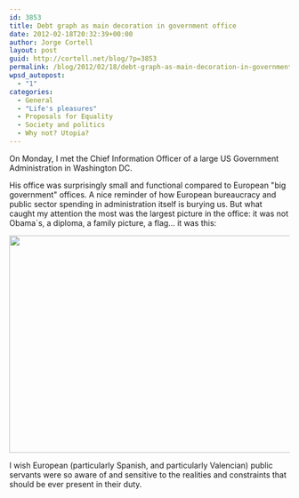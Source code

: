 ```yaml
---
id: 3853
title: Debt graph as main decoration in government office
date: 2012-02-18T20:32:39+00:00
author: Jorge Cortell
layout: post
guid: http://cortell.net/blog/?p=3853
permalink: /blog/2012/02/18/debt-graph-as-main-decoration-in-government-office/
wpsd_autopost:
  - "1"
categories:
  - General
  - "Life's pleasures"
  - Proposals for Equality
  - Society and politics
  - Why not? Utopia?
---
```

On Monday, I met the Chief Information Officer of a large US Government Administration in Washington DC.

His office was surprisingly small and functional compared to European "big government" offices. A nice reminder of how European bureaucracy and public sector spending in administration itself is burying us. But what caught my attention the most was the largest picture in the office: it was not Obama`s, a diploma, a family picture, a flag... it was this:

[<img class="aligncenter" title="US Debt" src="http://www.mygovcost.org/wp-content/uploads/2012/01/debt_gdp-652x391.jpg" alt="" width="652" height="391" />](http://www.mygovcost.org/2012/01/14/federal-debt-climbs-past-annual-gdp/)

I wish European (particularly Spanish, and particularly Valencian) public servants were so aware of and sensitive to the realities and constraints that should be ever present in their duty.